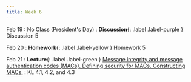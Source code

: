 ```yaml
---
title: Week 6
---
```


Feb 19
: No Class (President's Day)
: **Discussion**{: .label .label-purple } Discussion 5

Feb 20
: **Homework**{: .label .label-yellow } Homework 5

Feb 21
: **Lecture**{: .label .label-green } [Message integrity and message authentication codes (MACs). Defining security for MACs. Constructing MACs.](/assets/lecture_slides/lec9.pdf)
    : KL 4.1, 4.2, and 4.3
